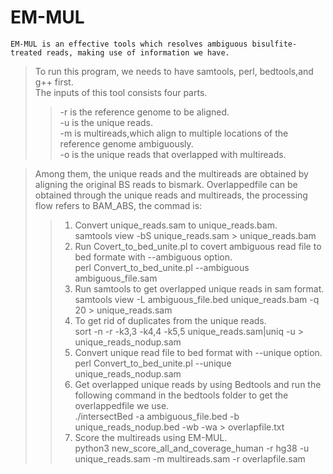 EM-MUL
====
    EM-MUL is an effective tools which resolves ambiguous bisulfite-treated reads, making use of information we have.
>To run this program, we needs to have samtools, perl, bedtools,and g++ first.  <br>
>The  inputs of this tool consists four parts. <br>
>>-r is the reference genome to be aligned.<br>
>>-u is the unique reads.<br>
>>-m is multireads,which align to multiple locations of the reference genome ambiguously.<br>
>>-o is the unique reads that overlapped with multireads.<br>

>Among them, the unique reads and the multireads are obtained by aligning the original BS reads to bismark. 
>Overlappedfile can be obtained through the unique reads and multireads, the processing flow refers to BAM_ABS, the commad is: <br>
>>1. Convert unique_reads.sam to unique_reads.bam.<br>
    samtools view -bS unique_reads.sam > unique_reads.bam <br> 
>>2. Run Covert_to_bed_unite.pl to covert ambiguous read file to bed formate with --ambiguous option.<br>
    perl Convert_to_bed_unite.pl --ambiguous ambiguous_file.sam <br>
>>3. Run samtools to get overlapped unique reads in sam format. <br>
    samtools view -L ambiguous_file.bed unique_reads.bam -q 20 > unique_reads.sam <br>
>>4. To get rid of duplicates from the unique reads.<br>
    sort -n -r -k3,3 -k4,4 -k5,5 unique_reads.sam|uniq -u > unique_reads_nodup.sam <br> 
>>5. Convert unique read file to bed format with --unique option.<br>
    perl Convert_to_bed_unite.pl --unique unique_reads_nodup.sam <br>
>>6. Get overlapped unique reads by using Bedtools and run the following command in the bedtools folder to get the overlappedfile we use.<br>
    ./intersectBed -a ambiguous_file.bed -b unique_reads_nodup.bed -wb -wa > overlapfile.txt <br>
>>7. Score the multireads using EM-MUL.<br>
    python3 new_score_all_and_coverage_human -r hg38 -u unique_reads.sam -m multireads.sam -r overlapfile.sam<br>
